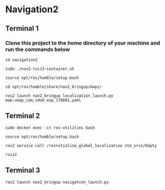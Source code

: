 # Navigation2


## Terminal 1

### Clone this project to the home directory of your machine and run the commands below

```
cd navigation2

```

```
sudo ./nav2-rviz2-container.sh

```

```
source opt/ros/humble/setup.bash
```

```
cd opt/ros/humble/share/nav2_bringup/maps/
```

```
ros2 launch nav2_bringup localization_launch.py map:=map_cam_odom_exp_170601.yaml
```

## Terminal 2


```
sudo docker exec -it ros-utilities bash
```

```
source opt/ros/humble/setup.bash
```

```
ros2 service call /reinitialize_global_localization std_srvs/Empty
```

```
rviz2
```

## Terminal 3

```
ros2 launch nav2_bringup navigation_launch.py
```




